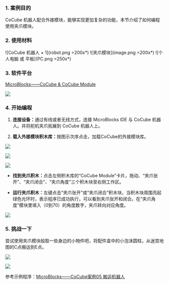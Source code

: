 ### 1. 案例目的

CoCube 机器人配合外接模块，能够实现更加复杂的功能，本节介绍了如何编程使用夹爪模块。

### 2. 使用材料

![CoCube 机器人 × 1](robot.png =200x*) ![夹爪模块](image.png =200x*) ![个人电脑 或 平板](PC.png =250x*)



### 3. 软件平台

[MicroBlocks——CoCube & CoCube Module](https://microblocksfun.cn/run/microblocks.html#scripts=GP%20Scripts%0Adepends%20%27CoCube%27%20%27CoCube%20Module%27)

![](image-1.png)

### 4. 开始编程

1. **连接设备：**&#x901A;过有线或者无线方式，连接 MicroBlocks IDE 与 CoCube 机器人。并将舵机夹爪拓展到 CoCube 机器人上。

2. **载入外接模块积木库：**&#x6309;图示次序点击，加载CoCube的外接模块库。

![](image-2.png)

![](image-3.png)

![](image-4.png)

* **找到夹爪积木：**&#x70B9;击左侧积木库的“CoCube Module”卡片，拖动、“夹爪张开”、“夹爪闭合”、“夹爪角度”三个积木块至右侧工作区。

* **运行夹爪积木：**&#x5DE6;键点击“夹爪张开”或“夹爪闭合”积木块，当积木块周围亮起绿色光环时，表示程序已成功执行，可以看到夹爪张开和闭合。在“夹爪角度”模块里填入（0到70）的角度数字，夹爪转向对应角度。

![](scriptImage257997.png)

### 5. 挑战一下

尝试使用夹爪模块般取一些身边的小物件吧，将配件盒中的小泡沫圆柱，从迷宫地图的C点搬运到E点。

![](scriptImage225548.png)

![](<c7635be25d2040f3c514dd4f9c9cef5d 00_00_00-00_00_30.gif>)

参考示例程序：[MicroBlocks——CoCube案例05 搬运机器人](https://microblocksfun.cn/run/microblocks.html#scripts=GP%20Scripts%0Adepends%20%27CoCube%27%20%27CoCube%20Module%27%0A%0Ascript%20408%20121%20%7B%0A%27ccmodule_gripper%20open%27%0A%27CoCube%20move%20to%27%20100%20120%2050%0A%27CoCube%20rotate%20to%20angle%27%2090%2030%0A%27ccmodule_gripper%20degree%27%2010%0A%27CoCube%20move%20to%27%20200%20150%2050%0AwaitMillis%201000%0A%27ccmodule_gripper%20open%27%0A%27CoCube%20move%20for%20msecs%27%20%27cocube%3Bbackward%27%2040%201000%0A%7D%0A%0A)

